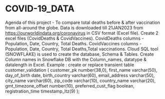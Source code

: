 # COVID-19_DATA
Agenda of this project - To compare total deaths before & after vaccination from all-around the globe.
Data is downloaded till 21JAN2023 from https://ourworldindata.org/coronavirus in CSV format (Excel file).
Create 2 excel files (CovidDeaths & CovidVaccines).
CovidDeaths  columns -  Population, Date, Country, Total Deaths. 
CovidVaccines columns - Population,  Date, Country, Total Deaths,Total vaccinations.
Cloud SQL tool (SNOWFLAKE) is used to create the database, Schema & Tables.
Create Column names in Snowflake DB with the Column_names, datatype & datalength in Excel.
  Example : create or replace transient table customer_validation (
                  customer_pk number(38,0),
                  first_name varchar(50),
                  day_of_birth date,
                  birth_country varchar(60),
                  email_address varchar(50),
                  city_name varchar(60),
                  zip_code varchar(10),
                  country_name varchar(20),
                  gmt_timezone_offset number(10),
                  preferred_cust_flag boolean,
                  registration_time timestamp_ltz(9)
            );
